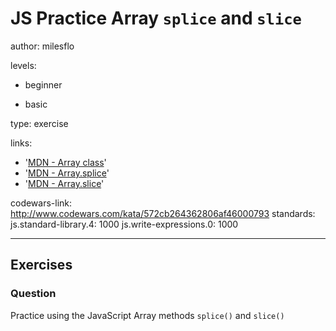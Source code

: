 # JS Practice Array `splice` and `slice`
author: milesflo

levels:

  - beginner

  - basic

type: exercise

links:

  - '[MDN - Array class](https://developer.mozilla.org/en-US/docs/Web/JavaScript/Reference/Global_Objects/Array)'
  - '[MDN - Array.splice](https://developer.mozilla.org/en-US/docs/Web/JavaScript/Reference/Global_Objects/Array/splice)'
  - '[MDN - Array.slice](https://developer.mozilla.org/en-US/docs/Web/JavaScript/Reference/Global_Objects/Array/slice)'

codewars-link: http://www.codewars.com/kata/572cb264362806af46000793
standards:
  js.standard-library.4: 1000
  js.write-expressions.0: 1000
  
---
## Exercises
### Question
Practice using the JavaScript Array methods `splice()` and `slice()`
